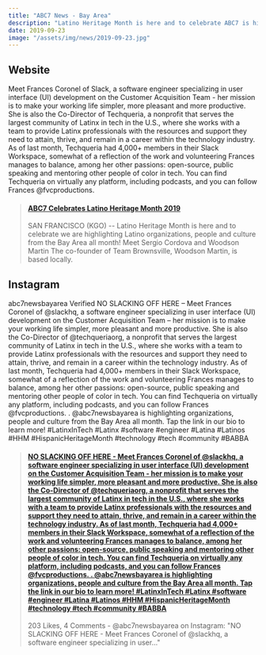 ```yaml
---
title: "ABC7 News - Bay Area"
description: "Latino Heritage Month is here and to celebrate ABC7 is highlighting Latino organizations, people and culture from the Bay Area all month"
date: 2019-09-23
image: "/assets/img/news/2019-09-23.jpg"
---
```


## Website

Meet Frances Coronel of Slack, a software engineer specializing in user interface (UI) development on the Customer Acquisition Team - her mission is to make your working life simpler, more pleasant and more productive. She is also the Co-Director of Techqueria, a nonprofit that serves the largest community of Latinx in tech in the U.S., where she works with a team to provide Latinx professionals with the resources and support they need to attain, thrive, and remain in a career within the technology industry. As of last month, Techqueria had 4,000+ members in their Slack Workspace, somewhat of a reflection of the work and volunteering Frances manages to balance, among her other passions: open-source, public speaking and mentoring other people of color in tech. You can find Techqueria on virtually any platform, including podcasts, and you can follow Frances @fvcproductions.

<blockquote class="embedly-card"><h4><a href="https://abc7news.com/community-events/abc7-celebrates-latino-heritage-month-2019/5538011/">ABC7 Celebrates Latino Heritage Month 2019</a></h4><p>SAN FRANCISCO (KGO) -- Latino Heritage Month is here and to celebrate we are highlighting Latino organizations, people and culture from the Bay Area all month! Meet Sergio Cordova and Woodson Martin The co-founder of Team Brownsville, Woodson Martin, is based locally.</p></blockquote>
<script async src="//cdn.embedly.com/widgets/platform.js" charset="UTF-8"></script>

## Instagram

abc7newsbayarea
Verified
NO SLACKING OFF HERE – Meet Frances Coronel of @slackhq, a software engineer specializing in user interface (UI) development on the Customer Acquisition Team – her mission is to make your working life simpler, more pleasant and more productive. She is also the Co-Director of @techqueriaorg, a nonprofit that serves the largest community of Latinx in tech in the U.S., where she works with a team to provide Latinx professionals with the resources and support they need to attain, thrive, and remain in a career within the technology industry. As of last month, Techqueria had 4,000+ members in their Slack Workspace, somewhat of a reflection of the work and volunteering Frances manages to balance, among her other passions: open-source, public speaking and mentoring other people of color in tech. You can find Techqueria on virtually any platform, including podcasts, and you can follow Frances @fvcproductions.
.
@abc7newsbayarea is highlighting organizations, people and culture from the Bay Area all month. Tap the link in our bio to learn more!
#LatinxInTech #Latinx #software #engineer #Latina #Latinos #HHM #HispanicHeritageMonth #technology #tech #community #BABBA

<blockquote class="embedly-card"><h4><a href="https://www.instagram.com/p/B2w4JPtBY4H/">NO SLACKING OFF HERE - Meet Frances Coronel of @slackhq, a software engineer specializing in user interface (UI) development on the Customer Acquisition Team - her mission is to make your working life simpler, more pleasant and more productive. She is also the Co-Director of @techqueriaorg, a nonprofit that serves the largest community of Latinx in tech in the U.S., where she works with a team to provide Latinx professionals with the resources and support they need to attain, thrive, and remain in a career within the technology industry. As of last month, Techqueria had 4,000+ members in their Slack Workspace, somewhat of a reflection of the work and volunteering Frances manages to balance, among her other passions: open-source, public speaking and mentoring other people of color in tech. You can find Techqueria on virtually any platform, including podcasts, and you can follow Frances @fvcproductions. . @abc7newsbayarea is highlighting organizations, people and culture from the Bay Area all month. Tap the link in our bio to learn more! #LatinxInTech #Latinx #software #engineer #Latina #Latinos #HHM #HispanicHeritageMonth #technology #tech #community #BABBA</a></h4><p>203 Likes, 4 Comments - @abc7newsbayarea on Instagram: "NO SLACKING OFF HERE - Meet Frances Coronel of @slackhq, a software engineer specializing in user..."</p></blockquote>
<script async src="//cdn.embedly.com/widgets/platform.js" charset="UTF-8"></script>